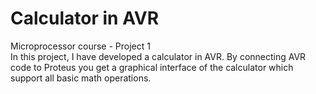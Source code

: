 # Calculator in AVR
Microprocessor course - Project 1 \
In this project, I have developed a calculator in AVR. By connecting AVR code to Proteus you get a graphical interface of the calculator which support all basic math operations.
